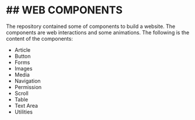 # ## **WEB COMPONENTS**
The repository contained some of components to build a website. The components are web interactions and some animations. The following is the content of the components:

  * Article
  * Button
  * Forms
  * Images
  * Media
  * Navigation
  * Permission
  * Scroll
  * Table
  * Text Area
  * Utilities